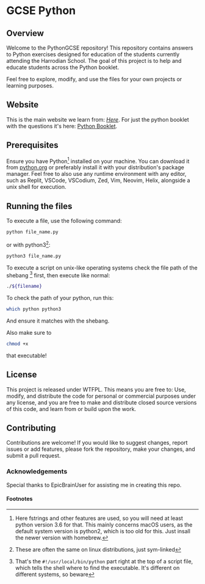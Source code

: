 # GCSE Python

## Overview

Welcome to the PythonGCSE repository! This repository contains answers to Python exercises designed for education of the students currently attending the Harrodian School.
The goal of this project is to help and educate students across the Python booklet.

Feel free to explore, modify, and use the files for your own projects or learning purposes.

## Website

This is the main website we learn from: [_Here_](https://jgledhill.co.uk).
For just the python booklet with the questions it's here: [Python Booklet](https://docs.google.com/document/d/1173AcFTPSTpd9pfxftd5P6Oxo8rHyHnU_YriBchKCtU/edit?tab=t.0).

## Prerequisites

Ensure you have Python[^1] installed on your machine. You can download it from [python.org](https://python.org) or preferably install it with your distribution's package manager.
Feel free to also use any runtime environment with any editor, such as Replit, VSCode, VSCodium, Zed, Vim, Neovim, Helix, alongside a unix shell for execution.

## Running the files

To execute a file, use the following command:

```bash
python file_name.py
```

or with python3[^2]:

```bash
python3 file_name.py
```

To execute a script on unix-like operating systems check the file path of the shebang [^3] first, then execute like normal:

```bash
./${filename}
```

To check the path of your python, run this:

```bash
which python python3
```

And ensure it matches with the shebang.

Also make sure to 
```bash
chmod +x 
```
that executable!
## License

This project is released under WTFPL. This means you are free to: Use, modify, and distribute the code for personal or commercial purposes under any license, and you are free to make and distribute closed source versions of this code, and learn from or build upon the work.

## Contributing

Contributions are welcome! If you would like to suggest changes, report issues or add features, please fork the repository, make your changes, and submit a pull request.

### Acknowledgements

Special thanks to EpicBrainUser for assisting me in creating this repo.

#### Footnotes
[^1]: Here fstrings and other features are used, so you will need at least python version 3.6 for that. This mainly concerns macOS users, as the default system version is python2, which is too old for this. Just insall the newer version with homebrew.
[^2]: These are often the same on linux distributions, just sym-linked
[^3]: That's the ```#!/usr/local/bin/python``` part right at the top of a script file, which tells the shell where to find the executable. It's different on different systems, so beware

